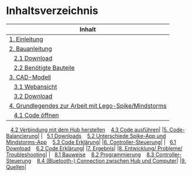 # Inhaltsverzeichnis

|Inhalt|
|------|
|[1. Einleitung](01-Einleitung.md)|
|[2. Bauanleitung](02-Bauanleitung.md)| 
|&nbsp;&nbsp;&nbsp;[2.1 Download](02-Bauanleitung.md#Download)
&nbsp;&nbsp;&nbsp;[2.2 Benötigte Bauteile](02-Bauanleitung.md#Benötigte-Bauteile)|
|[3. CAD-Modell](03-CAD-Modell.md)|
|&nbsp;&nbsp;&nbsp;[3.1 Webansicht](03-CAD-Modell.md#Webansicht)
&nbsp;&nbsp;&nbsp;[3.2 Download](03-CAD-Modell.md#Download)|
|[4. Grundlegendes zur Arbeit mit Lego-Spike/Mindstorms](04-Grundlegendes_Arbeiten_Lego-Spike.md)|
|&nbsp;&nbsp;&nbsp;[4.1 Code öffnen](04-Grundlegendes_Arbeiten_Lego-Spike.md#Code-öffnen)
&nbsp;&nbsp;&nbsp;[4.2 Verbindung mit dem Hub herstellen](04-Grundlegendes_Arbeiten_Lego-Spike.md#Verbindung-mit-dem-Hub-herstellen)
&nbsp;&nbsp;&nbsp;[4.3 Code ausführen](04-Grundlegendes_Arbeiten_Lego-Spike.md#Code-ausführen)|
|[5. Code-Balancierung](05-Code_Balancierung.md)|
|&nbsp;&nbsp;&nbsp;[5.1 Downloads](05-Code_Balancierung.md#Downloads)
&nbsp;&nbsp;&nbsp;[5.2 Unterschiede Spike-App und Mindstorms-App](05-Code_Balancierung.md#Unterschiede-Spike-App-und-Mindstorms-App)
&nbsp;&nbsp;&nbsp;[5.3 Code Erklärung](05-Code_Balancierung.md#Code-Erklärung)|
|[6. Controller-Steuerung](06-Controller_Steuerung.md)|
|&nbsp;&nbsp;&nbsp;[6.1 Download](06-Controller_Steuerung.md#Download)
&nbsp;&nbsp;&nbsp;[6.2 Code Erklärung](06-Controller_Steuerung.md#Code-Erklärung)|
|[7. Ergebnis](07-Ergebnis.md)|
|[8. Entwicklung/ Probleme/ Troubleshooting](08-Entwicklung_Probleme_Troubleshooting.md)|
|&nbsp;&nbsp;&nbsp;[8.1 Bauweise](08-Entwicklung_Probleme_Troubleshooting.md#Bauweise)
&nbsp;&nbsp;&nbsp;[8.2 Programmierung](08-Entwicklung_Probleme_Troubleshooting.md#Programmierung)
&nbsp;&nbsp;&nbsp;[8.3 Controller-Steuerung](08-Entwicklung_Probleme_Troubleshooting.md#Controller-Steuerung)
&nbsp;&nbsp;&nbsp;[8.4 (Bluetooth-) Connection zwischen Hub und Computer](08-Entwicklung_Probleme_Troubleshooting.md#Bluetooth-Connection-zwischen-Hub-und-Computer)|
|[9. Quellen](09-Quellen.md)|

